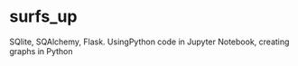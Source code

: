 # surfs_up
SQlite, SQAlchemy, Flask. UsingPython code in Jupyter Notebook, creating graphs in Python
